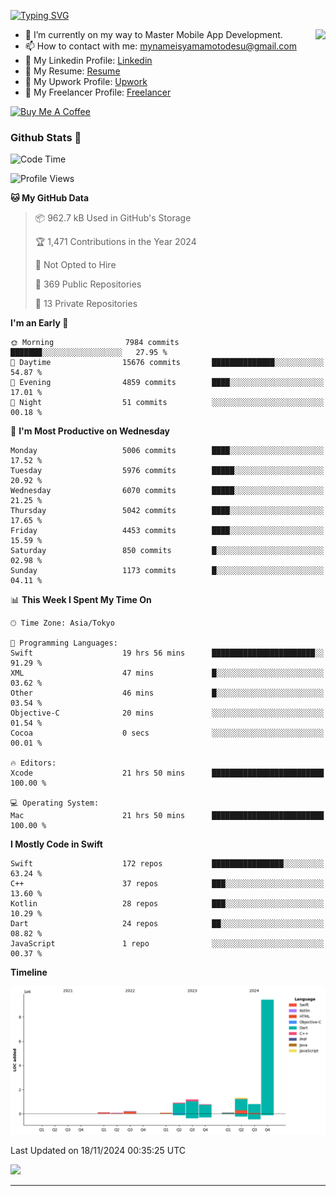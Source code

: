 
[![Typing SVG](https://readme-typing-svg.demolab.com/?lines=Thank+You+For+Visiting!!;You+Are+Welcome✨;I+am+Kyo+Yamamoto;Mobile+Developer)](https://git.io/typing-svg)
<p>
<img align="right" src="https://media.giphy.com/media/26ufdb3cYKwbRtYVW/giphy.gif" style="max-width:100%;" height="150px">

- 🌱 I’m currently on my way to Master Mobile App Development.
- 📫 How to contact with me: mynameisyamamotodesu@gmail.com
- 🔗 My Linkedin Profile: [Linkedin](https://www.linkedin.com/in/kyo-yamamoto-a2ab50239)
- 🔗 My Resume: [Resume](https://www.kickresume.com/cv/rNok4e/)
- 🔗 My Upwork Profile: [Upwork](https://www.upwork.com/freelancers/~01aa9115102bb4af25)
- 🔗 My Freelancer Profile: [Freelancer](https://www.freelancer.com/u/yamamotodesu)

<a href="https://www.buymeacoffee.com/kyoyamamoto" target="_blank"><img src="https://cdn.buymeacoffee.com/buttons/default-orange.png" alt="Buy Me A Coffee" height="41" width="174"></a>

### Github Stats 🥇 
<!--START_SECTION:waka-->
![Code Time](http://img.shields.io/badge/Code%20Time-890%20hrs%2033%20mins-blue)

![Profile Views](http://img.shields.io/badge/Profile%20Views-0-blue)

**🐱 My GitHub Data** 

> 📦 962.7 kB Used in GitHub's Storage 
 > 
> 🏆 1,471 Contributions in the Year 2024
 > 
> 🚫 Not Opted to Hire
 > 
> 📜 369 Public Repositories 
 > 
> 🔑 13 Private Repositories 
 > 
**I'm an Early 🐤** 

```text
🌞 Morning                7984 commits        ███████░░░░░░░░░░░░░░░░░░   27.95 % 
🌆 Daytime                15676 commits       ██████████████░░░░░░░░░░░   54.87 % 
🌃 Evening                4859 commits        ████░░░░░░░░░░░░░░░░░░░░░   17.01 % 
🌙 Night                  51 commits          ░░░░░░░░░░░░░░░░░░░░░░░░░   00.18 % 
```
📅 **I'm Most Productive on Wednesday** 

```text
Monday                   5006 commits        ████░░░░░░░░░░░░░░░░░░░░░   17.52 % 
Tuesday                  5976 commits        █████░░░░░░░░░░░░░░░░░░░░   20.92 % 
Wednesday                6070 commits        █████░░░░░░░░░░░░░░░░░░░░   21.25 % 
Thursday                 5042 commits        ████░░░░░░░░░░░░░░░░░░░░░   17.65 % 
Friday                   4453 commits        ████░░░░░░░░░░░░░░░░░░░░░   15.59 % 
Saturday                 850 commits         █░░░░░░░░░░░░░░░░░░░░░░░░   02.98 % 
Sunday                   1173 commits        █░░░░░░░░░░░░░░░░░░░░░░░░   04.11 % 
```


📊 **This Week I Spent My Time On** 

```text
🕑︎ Time Zone: Asia/Tokyo

💬 Programming Languages: 
Swift                    19 hrs 56 mins      ███████████████████████░░   91.29 % 
XML                      47 mins             █░░░░░░░░░░░░░░░░░░░░░░░░   03.62 % 
Other                    46 mins             █░░░░░░░░░░░░░░░░░░░░░░░░   03.54 % 
Objective-C              20 mins             ░░░░░░░░░░░░░░░░░░░░░░░░░   01.54 % 
Cocoa                    0 secs              ░░░░░░░░░░░░░░░░░░░░░░░░░   00.01 % 

🔥 Editors: 
Xcode                    21 hrs 50 mins      █████████████████████████   100.00 % 

💻 Operating System: 
Mac                      21 hrs 50 mins      █████████████████████████   100.00 % 
```

**I Mostly Code in Swift** 

```text
Swift                    172 repos           ████████████████░░░░░░░░░   63.24 % 
C++                      37 repos            ███░░░░░░░░░░░░░░░░░░░░░░   13.60 % 
Kotlin                   28 repos            ███░░░░░░░░░░░░░░░░░░░░░░   10.29 % 
Dart                     24 repos            ██░░░░░░░░░░░░░░░░░░░░░░░   08.82 % 
JavaScript               1 repo              ░░░░░░░░░░░░░░░░░░░░░░░░░   00.37 % 
```



**Timeline**

![Lines of Code chart](https://raw.githubusercontent.com/YamamotoDesu/YamamotoDesu/main/assets/bar_graph.png)


 Last Updated on 18/11/2024 00:35:25 UTC
<!--END_SECTION:waka-->

![](https://github-profile-summary-cards.vercel.app/api/cards/profile-details?username=YamamotoDesu&theme=vue)

----
